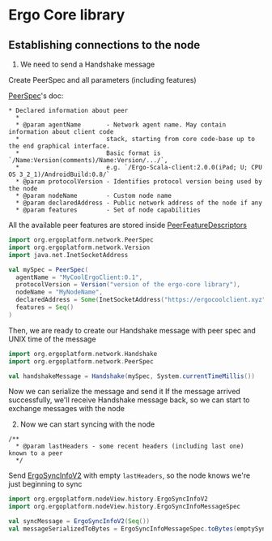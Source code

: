 # Ergo Core library

## Establishing connections to the node

1. We need to send a Handshake message 

Create PeerSpec and all parameters (including features)

[PeerSpec](src/main/scala/org/ergoplatform/settings/PeerFeatureDescriptors.scala)'s doc:
```
* Declared information about peer
  *
  * @param agentName       - Network agent name. May contain information about client code
  *                        stack, starting from core code-base up to the end graphical interface.
  *                        Basic format is `/Name:Version(comments)/Name:Version/.../`,
  *                        e.g. `/Ergo-Scala-client:2.0.0(iPad; U; CPU OS 3_2_1)/AndroidBuild:0.8/`
  * @param protocolVersion - Identifies protocol version being used by the node
  * @param nodeName        - Custom node name
  * @param declaredAddress - Public network address of the node if any
  * @param features        - Set of node capabilities
```

All the available peer features are stored inside [PeerFeatureDescriptors](src/main/scala/org/ergoplatform/settings/PeerFeatureDescriptors.scala)


```scala
import org.ergoplatform.network.PeerSpec
import org.ergoplatform.network.Version
import java.net.InetSocketAddress

val mySpec = PeerSpec(
  agentName = "MyCoolErgoClient:0.1",
  protocolVersion = Version("version of the ergo-core library"),
  nodeName = "MyNodeName",
  declaredAddress = Some(InetSocketAddress("https://ergocoolclient.xyz", "5016")),
  features = Seq()
)
```

Then, we are ready to create our Handshake message with peer spec and UNIX time of the message
```scala
import org.ergoplatform.network.Handshake
import org.ergoplatform.network.PeerSpec

val handshakeMessage = Handshake(mySpec, System.currentTimeMillis())
```
Now we can serialize the message and send it
If the message arrived successfully, we'll receive Handshake message back, so we can start to exchange messages with the node

2. Now we can start syncing with the node

```
/**
  * @param lastHeaders - some recent headers (including last one) known to a peer
  */
```
Send [ErgoSyncInfoV2](src/main/scala/org/ergoplatform/nodeView/history/ErgoSyncInfo.scala) with empty `lastHeaders`, so the node knows we're just beginning to sync
```scala
import org.ergoplatform.nodeView.history.ErgoSyncInfoV2
import org.ergoplatform.nodeView.history.ErgoSyncInfoMessageSpec

val syncMessage = ErgoSyncInfoV2(Seq())
val messageSerializedToBytes = ErgoSyncInfoMessageSpec.toBytes(emptySync)
```